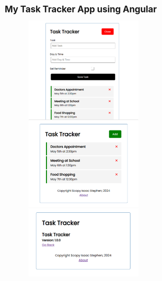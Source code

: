 # My Task Tracker App using Angular

<p align="center">
  <img src="./src/images/1.png" width="350" title="Home page with drop down">
  <img src="./src/images/2.png" width="350" title="Home page">
  <img src="./src/images/3.png" width="350" title="About page">
</p>